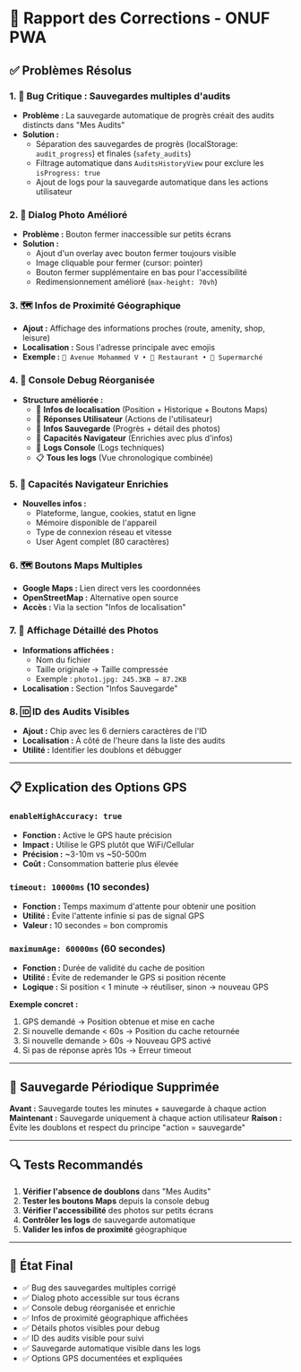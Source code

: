# 🔧 Rapport des Corrections - ONUF PWA

## ✅ Problèmes Résolus

### 1. **🐛 Bug Critique : Sauvegardes multiples d'audits**
- **Problème :** La sauvegarde automatique de progrès créait des audits distincts dans "Mes Audits"
- **Solution :** 
  - Séparation des sauvegardes de progrès (localStorage: `audit_progress`) et finales (`safety_audits`)
  - Filtrage automatique dans `AuditsHistoryView` pour exclure les `isProgress: true`
  - Ajout de logs pour la sauvegarde automatique dans les actions utilisateur

### 2. **📸 Dialog Photo Amélioré**
- **Problème :** Bouton fermer inaccessible sur petits écrans
- **Solution :**
  - Ajout d'un overlay avec bouton fermer toujours visible
  - Image cliquable pour fermer (cursor: pointer)
  - Bouton fermer supplémentaire en bas pour l'accessibilité
  - Redimensionnement amélioré (`max-height: 70vh`)

### 3. **🗺️ Infos de Proximité Géographique**
- **Ajout :** Affichage des informations proches (route, amenity, shop, leisure)
- **Localisation :** Sous l'adresse principale avec emojis
- **Exemple :** `🚣 Avenue Mohammed V • 🏢 Restaurant • 🏬 Supermarché`

### 4. **🎯 Console Debug Réorganisée**
- **Structure améliorée :**
  - 📍 **Infos de localisation** (Position + Historique + Boutons Maps)
  - 👤 **Réponses Utilisateur** (Actions de l'utilisateur)
  - 💾 **Infos Sauvegarde** (Progrès + détail des photos)
  - 📱 **Capacités Navigateur** (Enrichies avec plus d'infos)
  - 📜 **Logs Console** (Logs techniques)
  - 📋 **Tous les logs** (Vue chronologique combinée)

### 5. **📱 Capacités Navigateur Enrichies**
- **Nouvelles infos :**
  - Plateforme, langue, cookies, statut en ligne
  - Mémoire disponible de l'appareil
  - Type de connexion réseau et vitesse
  - User Agent complet (80 caractères)

### 6. **🗺️ Boutons Maps Multiples**
- **Google Maps :** Lien direct vers les coordonnées
- **OpenStreetMap :** Alternative open source
- **Accès :** Via la section "Infos de localisation"

### 7. **💾 Affichage Détaillé des Photos**
- **Informations affichées :**
  - Nom du fichier
  - Taille originale → Taille compressée
  - Exemple : `photo1.jpg: 245.3KB → 87.2KB`
- **Localisation :** Section "Infos Sauvegarde"

### 8. **🆔 ID des Audits Visibles**
- **Ajout :** Chip avec les 6 derniers caractères de l'ID
- **Localisation :** À côté de l'heure dans la liste des audits
- **Utilité :** Identifier les doublons et débugger

---

## 📋 Explication des Options GPS

### `enableHighAccuracy: true`
- **Fonction :** Active le GPS haute précision
- **Impact :** Utilise le GPS plutôt que WiFi/Cellular
- **Précision :** ~3-10m vs ~50-500m
- **Coût :** Consommation batterie plus élevée

### `timeout: 10000ms` (10 secondes)
- **Fonction :** Temps maximum d'attente pour obtenir une position
- **Utilité :** Évite l'attente infinie si pas de signal GPS
- **Valeur :** 10 secondes = bon compromis

### `maximumAge: 60000ms` (60 secondes)
- **Fonction :** Durée de validité du cache de position
- **Utilité :** Évite de redemander le GPS si position récente
- **Logique :** Si position < 1 minute → réutiliser, sinon → nouveau GPS

**Exemple concret :**
1. GPS demandé → Position obtenue et mise en cache
2. Si nouvelle demande < 60s → Position du cache retournée
3. Si nouvelle demande > 60s → Nouveau GPS activé
4. Si pas de réponse après 10s → Erreur timeout

---

## 🚫 Sauvegarde Périodique Supprimée

**Avant :** Sauvegarde toutes les minutes + sauvegarde à chaque action
**Maintenant :** Sauvegarde uniquement à chaque action utilisateur
**Raison :** Évite les doublons et respect du principe "action = sauvegarde"

---

## 🔍 Tests Recommandés

1. **Vérifier l'absence de doublons** dans "Mes Audits"
2. **Tester les boutons Maps** depuis la console debug
3. **Vérifier l'accessibilité** des photos sur petits écrans
4. **Contrôler les logs** de sauvegarde automatique
5. **Valider les infos de proximité** géographique

---

## 🎯 État Final

- ✅ Bug des sauvegardes multiples corrigé
- ✅ Dialog photo accessible sur tous écrans
- ✅ Console debug réorganisée et enrichie
- ✅ Infos de proximité géographique affichées
- ✅ Détails photos visibles pour debug
- ✅ ID des audits visible pour suivi
- ✅ Sauvegarde automatique visible dans les logs
- ✅ Options GPS documentées et expliquées

